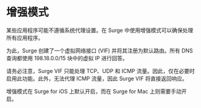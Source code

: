 # 增强模式

某些应用程序可能不遵循系统代理设置。在 Surge 中使用增强模式可以确保处理所有应用程序。

为此，Surge 创建了一个虚拟网络接口 (VIF) 并将其注册为默认路由。所有 DNS 查询都使用 198.18.0.0/15 块中的虚拟 IP 进行回答。

请务必注意，Surge VIF 只能处理 TCP、UDP 和 ICMP 流量。因此，仅在必要时启用此功能。此外，无法代理 ICMP 流量，因此 Surge VIF 将直接返回响应。

增强模式在 Surge for iOS 上默认开启，而在 Surge for Mac 上则需要手动开启。